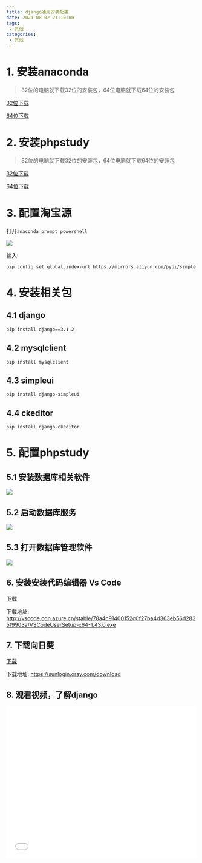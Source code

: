 ```yaml
---
title: django通用安装配置
date: 2021-08-02 21:10:00
tags:
 - 其他
categories:
 - 其他
---
```


# 1. 安装anaconda

> 32位的电脑就下载32位的安装包，64位电脑就下载64位的安装包

[32位下载](https://mirrors.tuna.tsinghua.edu.cn/anaconda/archive/Anaconda3-2019.10-Windows-x86.exe
)

[64位下载](https://mirrors.tuna.tsinghua.edu.cn/anaconda/archive/Anaconda3-2019.10-Windows-x86_64.exe
)

# 2. 安装phpstudy

> 32位的电脑就下载32位的安装包，64位电脑就下载64位的安装包

[32位下载](http://public.xp.cn/upgrades/phpStudy_32.zip)

[64位下载](http://public.xp.cn/upgrades/phpStudy_64.zip)

# 3. 配置淘宝源

打开`anaconda prompt powershell`

![](0.png)

输入:

```shell
pip config set global.index-url https://mirrors.aliyun.com/pypi/simple
```

# 4. 安装相关包

## 4.1 django

```shell
pip install django==3.1.2
```

## 4.2 mysqlclient

```shell
pip install mysqlclient
```

## 4.3 simpleui

```shell
pip install django-simpleui
```

## 4.4 ckeditor

```shell
pip install django-ckeditor
```

# 5. 配置phpstudy

## 5.1 安装数据库相关软件

![](1.png)

## 5.2 启动数据库服务

![](2.png)

## 5.3 打开数据库管理软件

![](3.png)

## 6. 安装安装代码编辑器 Vs Code

[下载](http://vscode.cdn.azure.cn/stable/78a4c91400152c0f27ba4d363eb56d2835f9903a/VSCodeUserSetup-x64-1.43.0.exe)

下载地址: http://vscode.cdn.azure.cn/stable/78a4c91400152c0f27ba4d363eb56d2835f9903a/VSCodeUserSetup-x64-1.43.0.exe

## 7. 下载向日葵

[下载](https://sunlogin.oray.com/download)

下载地址: https://sunlogin.oray.com/download

## 8. 观看视频，了解django

<iframe src="//player.bilibili.com/player.html?aid=16957624&bvid=BV1GW411Y7EU&cid=27721310&page=1" scrolling="no" border="0" frameborder="no" framespacing="0" allowfullscreen="true" height="400" width="100%"> </iframe>